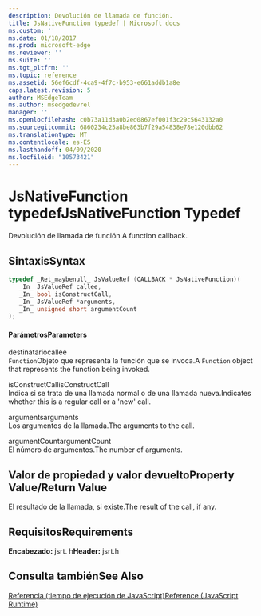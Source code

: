 ```yaml
---
description: Devolución de llamada de función.
title: JsNativeFunction typedef | Microsoft docs
ms.custom: ''
ms.date: 01/18/2017
ms.prod: microsoft-edge
ms.reviewer: ''
ms.suite: ''
ms.tgt_pltfrm: ''
ms.topic: reference
ms.assetid: 56ef6cdf-4ca9-4f7c-b953-e661addb1a8e
caps.latest.revision: 5
author: MSEdgeTeam
ms.author: msedgedevrel
manager: ''
ms.openlocfilehash: c0b73a11d3a0b2ed0867ef001f3c29c5643132a0
ms.sourcegitcommit: 6860234c25a8be863b7f29a54838e78e120dbb62
ms.translationtype: MT
ms.contentlocale: es-ES
ms.lasthandoff: 04/09/2020
ms.locfileid: "10573421"
---
```

# <span data-ttu-id="a6030-103">JsNativeFunction typedef</span><span class="sxs-lookup"><span data-stu-id="a6030-103">JsNativeFunction Typedef</span></span>
<span data-ttu-id="a6030-104">Devolución de llamada de función.</span><span class="sxs-lookup"><span data-stu-id="a6030-104">A function callback.</span></span>  
  
## <span data-ttu-id="a6030-105">Sintaxis</span><span class="sxs-lookup"><span data-stu-id="a6030-105">Syntax</span></span>  
  
```cpp  
typedef _Ret_maybenull_ JsValueRef (CALLBACK * JsNativeFunction)(  
   _In_ JsValueRef callee,  
   _In_ bool isConstructCall,  
   _In_ JsValueRef *arguments,  
   _In_ unsigned short argumentCount  
);  
```  
  
#### <span data-ttu-id="a6030-106">Parámetros</span><span class="sxs-lookup"><span data-stu-id="a6030-106">Parameters</span></span>  
 <span data-ttu-id="a6030-107">destinatario</span><span class="sxs-lookup"><span data-stu-id="a6030-107">callee</span></span>  
 <span data-ttu-id="a6030-108">`Function`Objeto que representa la función que se invoca.</span><span class="sxs-lookup"><span data-stu-id="a6030-108">A `Function` object that represents the function being invoked.</span></span>  
  
 <span data-ttu-id="a6030-109">isConstructCall</span><span class="sxs-lookup"><span data-stu-id="a6030-109">isConstructCall</span></span>  
 <span data-ttu-id="a6030-110">Indica si se trata de una llamada normal o de una llamada nueva.</span><span class="sxs-lookup"><span data-stu-id="a6030-110">Indicates whether this is a regular call or a 'new' call.</span></span>  
  
 <span data-ttu-id="a6030-111">arguments</span><span class="sxs-lookup"><span data-stu-id="a6030-111">arguments</span></span>  
 <span data-ttu-id="a6030-112">Los argumentos de la llamada.</span><span class="sxs-lookup"><span data-stu-id="a6030-112">The arguments to the call.</span></span>  
  
 <span data-ttu-id="a6030-113">argumentCount</span><span class="sxs-lookup"><span data-stu-id="a6030-113">argumentCount</span></span>  
 <span data-ttu-id="a6030-114">El número de argumentos.</span><span class="sxs-lookup"><span data-stu-id="a6030-114">The number of arguments.</span></span>  
  
## <span data-ttu-id="a6030-115">Valor de propiedad y valor devuelto</span><span class="sxs-lookup"><span data-stu-id="a6030-115">Property Value/Return Value</span></span>  
 <span data-ttu-id="a6030-116">El resultado de la llamada, si existe.</span><span class="sxs-lookup"><span data-stu-id="a6030-116">The result of the call, if any.</span></span>  
  
## <span data-ttu-id="a6030-117">Requisitos</span><span class="sxs-lookup"><span data-stu-id="a6030-117">Requirements</span></span>  
 <span data-ttu-id="a6030-118">**Encabezado:** jsrt. h</span><span class="sxs-lookup"><span data-stu-id="a6030-118">**Header:** jsrt.h</span></span>  
  
## <span data-ttu-id="a6030-119">Consulta también</span><span class="sxs-lookup"><span data-stu-id="a6030-119">See Also</span></span>  
 [<span data-ttu-id="a6030-120">Referencia (tiempo de ejecución de JavaScript)</span><span class="sxs-lookup"><span data-stu-id="a6030-120">Reference (JavaScript Runtime)</span></span>](../chakra-hosting/reference-javascript-runtime.md)